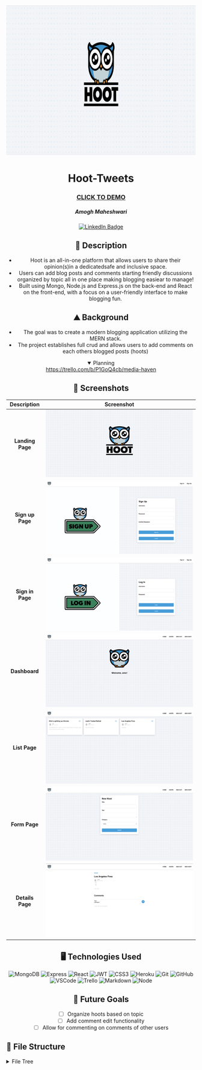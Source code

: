 <div id="header" align="center">
  <img src="src/assets/Logo.png" width="800" height="400" alt="Landing Page">
</div>

<div id="description" align="center">

  # Hoot-Tweets

  ### [CLICK TO DEMO](https://hoot-tweet.netlify.app/hoots)

  ##### Amogh Maheshwari

  [![LinkedIn Badge](https://img.shields.io/badge/-@amoghmaheshwari-blue?style=flat&logo=Linkedin&logoColor=black)](https://www.linkedin.com/in/amogh-maheshwari-91669927a/)

  ## :pencil: Description

  - Hoot is an all-in-one platform that allows users to share their opinion(s)in a dedicatedsafe and inclusive space.
  - Users can add blog posts and comments starting friendly discussions organized by topic all in one place making blogging easiear to manage!
  - Built using Mongo, Node.js and Express.js on the back-end and React on the front-end, with a focus on a user-friendly interface to make blogging fun.

  ## :mountain: Background

  - The goal was to create a modern blogging application utilizing the MERN stack. 
  - The project establishes full crud and allows users to add comments on each others blogged posts (hoots)

<details open>
  <summary> Planning </summary>
  <a href="https://trello.com/b/P1GoQ4cb/media-haven">https://trello.com/b/P1GoQ4cb/media-haven</a>
</details>

</div>

<div id="screenshots" align="center">

  ## :camera_flash: Screenshots 

  | Description               | Screenshot                                               |
  |:-------------------------:|----------------------------------------------------------|
  | **Landing Page**          | ![Landing Page](src/assets/Logo.png)                     |
  | **Sign up Page**          | ![Landing Page](src/assets/Signup.png)                   |
  | **Sign in Page**          | ![Landing Page](src/assets/Signin.png)                   |
  | **Dashboard**             | ![Dashboard](src/assets/Dashboard.png)                   |
  | **List Page**             | ![Details](src/assets/List.png)                          |
  | **Form Page**             | ![Form](src/assets/Form.png)                             |
  | **Details Page**          | ![Details Page](src/assets/Details.png)                  |
</div>

<div id="assets" align="center">

## :desktop_computer: Technologies Used
![MongoDB](https://img.shields.io/badge/-MongoDB-05122A?style=flat&logo=mongodb)
![Express](https://img.shields.io/badge/-Express-05122A?style=flat&logo=express)
![React](https://img.shields.io/badge/-React-05122A?style=flat&logo=react)
![JWT](https://img.shields.io/badge/-JSON_Web_Tokens-05122A?style=flat&logo=jsonwebtokens)
![CSS3](https://img.shields.io/badge/-CSS3-05122A?style=flat&logo=css3)
![Heroku](https://img.shields.io/badge/-Heroku-05122A?style=flat&logo=heroku)
![Git](https://img.shields.io/badge/-Git-05122A?style=flat&logo=git)
![GitHub](https://img.shields.io/badge/-GitHub-05122A?style=flat&logo=github)
![VSCode](https://img.shields.io/badge/-VS_Code-05122A?style=flat&logo=visualstudio)
![Trello](https://img.shields.io/badge/-Trello-05122A?style=flat&logo=trello)
![Markdown](https://img.shields.io/badge/-Markdown-05122A?style=flat&logo=markdown)
![Node](https://img.shields.io/badge/-Node.js-05122A?style=flat&logo=node.js)

## :satellite: Future Goals

- [ ] Organize hoots based on topic
- [ ] Add comment edit functionality
- [ ] Allow for commenting on comments of other users

</div>

<div id="filetree">

## :file_folder: File Structure

<details>
  <summary>File Tree</summary>

  ```plaintext
  media-haven
  ├─ .gitignore
  ├─ Pipfile
  ├─ README.md
  ├─ main_app
  │  ├─ __init__.py
  │  ├─ admin.py
  │  ├─ apps.py
  │  ├─ forms.py
  │  ├─ migrations
  │  │  ├─ 0001_initial.py
  │  │  ├─ 0002_alter_media_difficulty.py
  │  │  └─ __init__.py
  │  ├─ models.py
  │  ├─ static
  │  │  ├─ css
  │  │  │  └─ styles.css
  │  │  └─ images
  │  ├─ templates
  │  │  ├─ about.html
  │  │  ├─ base.html
  │  │  ├─ dashboard.html
  │  │  ├─ home.html
  │  │  └─ media
  │  │     ├─ media_detail.html
  │  │     ├─ media_form.html
  │  │     └─ media_index.html
  │  ├─ tests.py
  │  ├─ urls.py
  │  └─ views.py
  ├─ manage.py
  └─ mediahaven
    ├─ __init__.py
    ├─ asgi.py
    ├─ settings.py
    ├─ urls.py
    └─ wsgi.py
  ```
</details>
</div>
